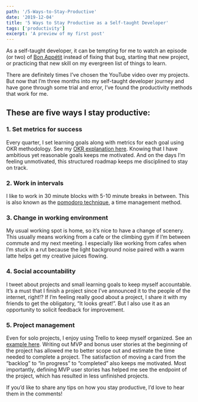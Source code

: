 ```yaml
---
path: '/5-Ways-to-Stay-Productive'
date: '2019-12-04'
title: '5 Ways to Stay Productive as a Self-taught Developer'
tags: ['productivity']
excerpt: 'A preview of my first post'
---
```


As a self-taught developer, it can be tempting for me to watch an episode (or two) of [Bon Appétit](https://www.youtube.com/user/BonAppetitDotCom) instead of fixing that bug, starting that new project, or practicing that new skill on my evergreen list of things to learn.

There are definitely times I’ve chosen the YouTube video over my projects. But now that I’m three months into my self-taught developer journey and have gone through some trial and error, I’ve found the productivity methods that work for me.

## These are five ways I stay productive:

### 1. Set metrics for success

Every quarter, I set learning goals along with metrics for each goal using OKR methodology. See my [OKR explanation here](https://github.com/sophi-li/OKRs-self-learning). Knowing that I have ambitious yet reasonable goals keeps me motivated. And on the days I’m feeling unmotivated, this structured roadmap keeps me disciplined to stay on track.

### 2. Work in intervals

I like to work in 30 minute blocks with 5-10 minute breaks in between. This is also known as the [pomodoro technique](https://en.wikipedia.org/wiki/Pomodoro_Technique), a time management method.

### 3. Change in working environment

My usual working spot is home, so it’s nice to have a change of scenery. This usually means working from a cafe or the climbing gym if I’m between commute and my next meeting. I especially like working from cafes when I’m stuck in a rut because the light background noise paired with a warm latte helps get my creative juices flowing.

### 4. Social accountability

I tweet about projects and small learning goals to keep myself accountable. It’s a must that I finish a project since I’ve announced it to the people of the internet, right!? If I’m feeling really good about a project, I share it with my friends to get the obligatory, “It looks great!”. But I also use it as an opportunity to solicit feedback for improvement.

### 5. Project management

Even for solo projects, I enjoy using Trello to keep myself organized. See an [example here](https://trello.com/b/SzRG41aF/agile-sprint-board-recipe). Writing out MVP and bonus user stories at the beginning of the project has allowed me to better scope out and estimate the time needed to complete a project. The satisfaction of moving a card from the “backlog” to “in progress” to “completed” also keeps me motivated. Most importantly, defining MVP user stories has helped me see the endpoint of the project, which has resulted in less unfinished projects.

If you’d like to share any tips on how you stay productive, I’d love to hear them in the comments!
